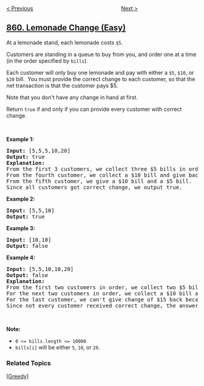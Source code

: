<!--|This file generated by command(leetcode description); DO NOT EDIT.    |-->
<!--+----------------------------------------------------------------------+-->
<!--|@author    openset <openset.wang@gmail.com>                           |-->
<!--|@link      https://github.com/openset                                 |-->
<!--|@home      https://github.com/openset/leetcode                        |-->
<!--+----------------------------------------------------------------------+-->

[< Previous](https://github.com/openset/leetcode/tree/master/problems/buddy-strings "Buddy Strings")
　　　　　　　　　　　　　　　　
[Next >](https://github.com/openset/leetcode/tree/master/problems/score-after-flipping-matrix "Score After Flipping Matrix")

## [860. Lemonade Change (Easy)](https://leetcode.com/problems/lemonade-change "柠檬水找零")

<p>At a lemonade stand, each lemonade costs <code>$5</code>.&nbsp;</p>

<p>Customers are standing in a queue to buy from you, and order one at a time (in the order specified by <code>bills</code>).</p>

<p>Each customer will only buy one lemonade and&nbsp;pay with either a <code>$5</code>, <code>$10</code>, or <code>$20</code> bill.&nbsp; You must provide the correct change to each customer, so that the net transaction is that the customer pays $5.</p>

<p>Note that you don&#39;t have any change&nbsp;in hand at first.</p>

<p>Return <code>true</code>&nbsp;if and only if you can provide every customer with correct change.</p>

<p>&nbsp;</p>

<div>
<p><strong>Example 1:</strong></p>

<pre>
<strong>Input: </strong><span id="example-input-1-1">[5,5,5,10,20]</span>
<strong>Output: </strong><span id="example-output-1">true</span>
<strong>Explanation: </strong>
From the first 3 customers, we collect three $5 bills in order.
From the fourth customer, we collect a $10 bill and give back a $5.
From the fifth customer, we give a $10 bill and a $5 bill.
Since all customers got correct change, we output true.
</pre>

<div>
<p><strong>Example 2:</strong></p>

<pre>
<strong>Input: </strong><span id="example-input-2-1">[5,5,10]</span>
<strong>Output: </strong><span id="example-output-2">true</span>
</pre>

<div>
<p><strong>Example 3:</strong></p>

<pre>
<strong>Input: </strong><span id="example-input-3-1">[10,10]</span>
<strong>Output: </strong><span id="example-output-3">false</span>
</pre>

<div>
<p><strong>Example 4:</strong></p>

<pre>
<strong>Input: </strong><span id="example-input-4-1">[5,5,10,10,20]</span>
<strong>Output: </strong><span id="example-output-4">false</span>
<strong>Explanation: </strong>
From the first two customers in order, we collect two $5 bills.
For the next two customers in order, we collect a $10 bill and give back a $5 bill.
For the last customer, we can't give change of $15 back because we only have two $10 bills.
Since not every customer received correct change, the answer is false.
</pre>

<p>&nbsp;</p>

<p><strong><span>Note:</span></strong></p>

<ul>
	<li><code>0 &lt;= bills.length &lt;= 10000</code></li>
	<li><code>bills[i]</code>&nbsp;will be either&nbsp;<code>5</code>, <code>10</code>, or <code>20</code>.</li>
</ul>
</div>
</div>
</div>
</div>

### Related Topics
  [[Greedy](https://github.com/openset/leetcode/tree/master/tag/greedy/README.md)]
